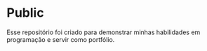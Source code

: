 # Public
Esse repositório foi criado para demonstrar minhas habilidades em programação e servir como portfólio.
